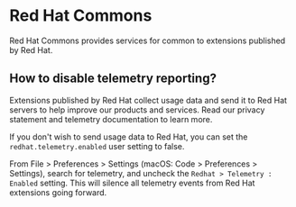 # Red Hat Commons
Red Hat Commons provides services for common to extensions published by Red Hat.

## How to disable telemetry reporting?

Extensions published by Red Hat collect usage data and send it to Red Hat servers to help improve our products and services. Read our privacy statement and telemetry documentation to learn more.

If you don't wish to send usage data to Red Hat, you can set the `redhat.telemetry.enabled` user setting to false.

From File > Preferences > Settings (macOS: Code > Preferences > Settings), search for telemetry, and uncheck the `Redhat > Telemetry : Enabled` setting. This will silence all telemetry events from Red Hat extensions going forward.

